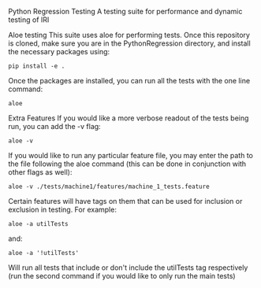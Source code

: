 Python Regression Testing
A testing suite for performance and dynamic testing of IRI

Aloe testing
This suite uses aloe for performing tests. Once this repository is cloned, make sure you are in the PythonRegression 
directory, and install the necessary packages using:
```
pip install -e .
```
Once the packages are installed, you can run all the tests with the one line command:
```
aloe
```
Extra Features
If you would like a more verbose readout of the tests being run, you can add the -v flag:
```
aloe -v
````
If you would like to run any particular feature file, you may enter the path to the file following the aloe command 
(this can be done in conjunction with other flags as well):
```
aloe -v ./tests/machine1/features/machine_1_tests.feature
```
Certain features will have tags on them that can be used for inclusion or exclusion in testing. For example:
```
aloe -a utilTests
```
and:
```
aloe -a '!utilTests'
```
Will run all tests that include or don't include the utilTests tag respectively (run the second command if you would 
like to only run the main tests)